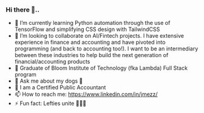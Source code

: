 ### Hi there 👋..


- 🌱 I’m currently learning Python automation through the use of TensorFlow and simplifying CSS design with TailwindCSS
- 👯 I’m looking to collaborate on AI/Fintech projects. I have extensive experience in finance and accounting and have pivoted into programming (and back to accounting too!). I want to be an intermediary between these industries to help build the next generation of financial/accounting products
- 🔭 Graduate of Bloom Institute of Technology (fka Lambda) Full Stack program
- 💬 Ask me about my dogs 🐶
- 🧮 I am a Certified Public Accountant 
- 📫 How to reach me: https://www.linkedin.com/in/jmezz/
- ⚡ Fun fact: Lefties unite 💁🏻‍♂️

<!--
**Jmz0127/Jmz0127** is a ✨ _special_ ✨ repository because its `README.md` (this file) appears on your GitHub profile.

Here are some ideas to get you started:

- 🔭 I’m currently working on ...
- 🌱 I’m currently learning ...
- 👯 I’m looking to collaborate on ...
- 🤔 I’m looking for help with ...
- 💬 Ask me about ...
- 📫 How to reach me: ...
- 😄 Pronouns: ...
- ⚡ Fun fact: ...
-->
